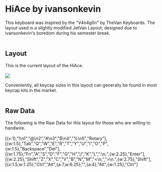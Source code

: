 <h1>HiAce by ivansonkevin</h1>
This keyboard was inspired by the "V4n4g0n" by TheVan Keyboards.
The layout used is a slightly modified JetVan Layout; designed due to ivansonkevin's boredom during his semester break. 
<br></br>
<h2>Layout</h2>
This is the current layout of the HiAce.
<br></br>
<img src="https://user-images.githubusercontent.com/106980767/172198568-734cf6fa-9570-43bc-bfd8-bcfc1a6d4485.png">

Conveniently, all keycap sizes in this layout can generally be found in most keycap kits in the market.
<br></br>
<h2>Raw Data</h2>
The following is the Raw Data for this layout for those who are willing to handwire.
<br></br>
[{x:1},"!\n1","@\n2","#\n3","$\n4","%\n5","Rotary"],
[{w:1.5},"Tab","Q","W","E","R","T","Y","U","I","O","P",{w:1.5},"Backspace","Del"],
[{w:1.75},"Fn","A","S","D","F","G","H","J","K","L",":\n;",{w:2.25},"Enter"],
[{w:2.25},"Shift","Z","X","C","V","B","N","M","<\n,",">\n.",{w:2.75},"Shift"],
[{x:1.5,w:1.25},"Ctrl","Alt",{a:7,w:6.25},"",{a:4},"Alt",{w:1.25},"Ctrl"]
